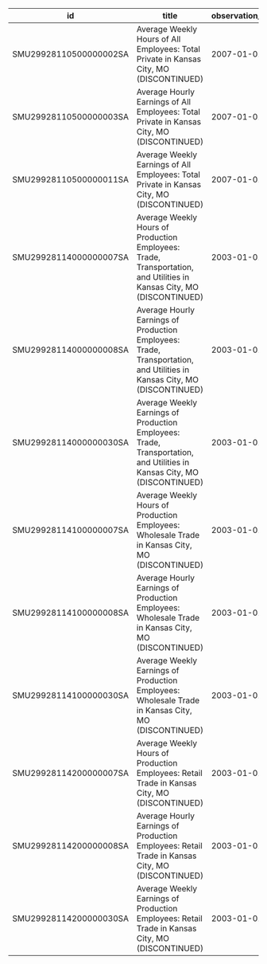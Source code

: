 | id                     | title                                                                                                                   | observation_start   | observation_end   |
|------------------------|-------------------------------------------------------------------------------------------------------------------------|---------------------|-------------------|
| SMU29928110500000002SA | Average Weekly Hours of All Employees: Total Private in Kansas City, MO (DISCONTINUED)                                  | 2007-01-01          | 2022-03-01        |
| SMU29928110500000003SA | Average Hourly Earnings of All Employees: Total Private in Kansas City, MO (DISCONTINUED)                               | 2007-01-01          | 2022-03-01        |
| SMU29928110500000011SA | Average Weekly Earnings of All Employees: Total Private in Kansas City, MO (DISCONTINUED)                               | 2007-01-01          | 2022-03-01        |
| SMU29928114000000007SA | Average Weekly Hours of Production Employees: Trade, Transportation, and Utilities in Kansas City, MO (DISCONTINUED)    | 2003-01-01          | 2022-03-01        |
| SMU29928114000000008SA | Average Hourly Earnings of Production Employees: Trade, Transportation, and Utilities in Kansas City, MO (DISCONTINUED) | 2003-01-01          | 2022-03-01        |
| SMU29928114000000030SA | Average Weekly Earnings of Production Employees: Trade, Transportation, and Utilities in Kansas City, MO (DISCONTINUED) | 2003-01-01          | 2022-03-01        |
| SMU29928114100000007SA | Average Weekly Hours of Production Employees: Wholesale Trade in Kansas City, MO (DISCONTINUED)                         | 2003-01-01          | 2022-03-01        |
| SMU29928114100000008SA | Average Hourly Earnings of Production Employees: Wholesale Trade in Kansas City, MO (DISCONTINUED)                      | 2003-01-01          | 2022-03-01        |
| SMU29928114100000030SA | Average Weekly Earnings of Production Employees: Wholesale Trade in Kansas City, MO (DISCONTINUED)                      | 2003-01-01          | 2022-03-01        |
| SMU29928114200000007SA | Average Weekly Hours of Production Employees: Retail Trade in Kansas City, MO (DISCONTINUED)                            | 2003-01-01          | 2022-03-01        |
| SMU29928114200000008SA | Average Hourly Earnings of Production Employees: Retail Trade in Kansas City, MO (DISCONTINUED)                         | 2003-01-01          | 2022-03-01        |
| SMU29928114200000030SA | Average Weekly Earnings of Production Employees: Retail Trade in Kansas City, MO (DISCONTINUED)                         | 2003-01-01          | 2022-03-01        |